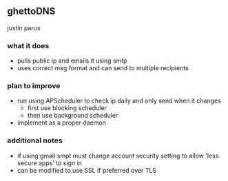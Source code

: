 ## ghettoDNS
justin parus

### what it does
* pulls public ip and emails it using smtp
* uses correct msg format and can send to multiple recipients

### plan to improve
* run using APScheduler to check ip daily and only send when it changes
  - first use blocking scheduler
  - then use background scheduler
* implement as a proper daemon

### additional notes
* if using gmail smpt must change account security setting to allow 'less secure apps' to sign in
* can be modified to use SSL if preferred over TLS
